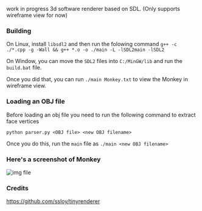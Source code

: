 work in progress 3d software renderer based on SDL. (Only supports wireframe view for now)

### Building

On Linux, install `libsdl2` and then run the folowing command
`g++ -c ./*.cpp -g -Wall && g++ *.o -o ./main -L -lSDL2main -lSDL2`

On Window, you can move the `SDL2` files into `C:/MinGW/lib` and run the `build.bat` file.

Once you did that, you can run `./main Monkey.txt` to view the Monkey in wireframe view.

### Loading an OBJ file
Before loading an obj file you need to run the following command to extract face vertices

`python parser.py <OBJ file> <new OBJ filename>`

Once you do this, run the `main` file as `./main <new OBJ filename>`

### Here's a screenshot of Monkey
![img file](https://github.com/threadException/renderer/blob/main/screenshot.png)

### Credits
https://github.com/ssloy/tinyrenderer